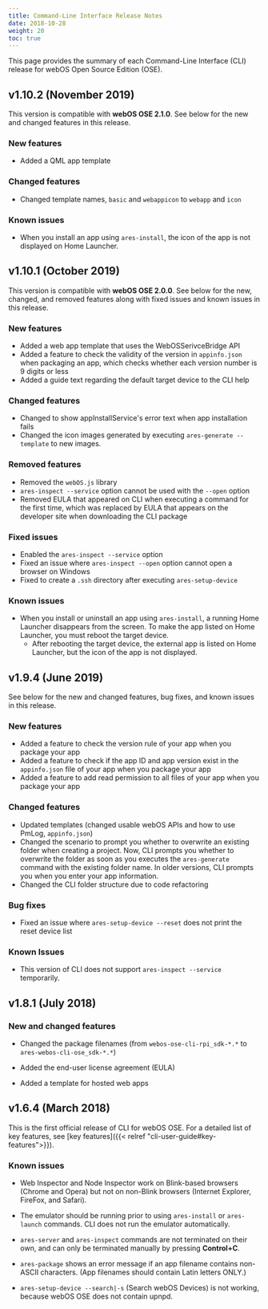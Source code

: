 ```yaml
---
title: Command-Line Interface Release Notes
date: 2018-10-28
weight: 20
toc: true
---
```


This page provides the summary of each Command-Line Interface (CLI) release for webOS Open Source Edition (OSE).

## v1.10.2 (November 2019)

This version is compatible with **webOS OSE 2.1.0**. See below for the new and changed features in this release.

### New features

* Added a QML app template 

### Changed features

* Changed template names, `basic` and `webappicon` to `webapp` and `icon`

### Known issues

* When you install an app using `ares-install`, the icon of the app is not displayed on Home Launcher.

## v1.10.1 (October 2019)

This version is compatible with **webOS OSE 2.0.0**. See below for the new, changed, and removed features along with fixed issues and known issues in this release.

### New features

* Added a web app template that uses the WebOSSerivceBridge API
* Added a feature to check the validity of the version in `appinfo.json` when packaging an app, which checks whether each version number is 9 digits or less
* Added a guide text regarding the default target device to the CLI help

### Changed features

* Changed to show appInstallService's error text when app installation fails
* Changed the icon images generated by executing `ares-generate --template` to new images.

### Removed features

* Removed the `webOS.js` library
* `ares-inspect --service` option cannot be used with the `--open` option
* Removed EULA that appeared on CLI when executing a command for the first time, which was replaced by EULA that appears on the developer site when downloading the CLI package

### Fixed issues

* Enabled the `ares-inspect --service` option
* Fixed an issue where `ares-inspect --open` option cannot open a browser on Windows
* Fixed to create a `.ssh` directory after executing `ares-setup-device`

### Known issues

* When you install or uninstall an app using `ares-install`, a running Home Launcher disappears from the screen. To make the app listed on Home Launcher, you must reboot the target device.
    - After rebooting the target device, the external app is listed on Home Launcher, but the icon of the app is not displayed.

## v1.9.4 (June 2019)

See below for the new and changed features, bug fixes, and known issues in this release.

### New features

* Added a feature to check the version rule of your app when you package your app
* Added a feature to check if the app ID and app version exist in the `appinfo.json` file of your app when you package your app
* Added a feature to add read permission to all files of your app when you package your app

### Changed features

* Updated templates (changed usable webOS APIs and how to use PmLog, `appinfo.json`)
* Changed the scenario to prompt you whether to overwrite an existing folder when creating a project. Now, CLI prompts you whether to overwrite the folder as soon as you executes the `ares-generate` command with the existing folder name. In older versions, CLI prompts you when you enter your app information.
* Changed the CLI folder structure due to code refactoring

### Bug fixes

* Fixed an issue where `ares-setup-device --reset` does not print the reset device list

### Known Issues

* This version of CLI does not support `ares-inspect --service` temporarily.

## v1.8.1 (July 2018)

### New and changed features

* Changed the package filenames (from `webos-ose-cli-rpi_sdk-*.*` to `ares-webos-cli-ose_sdk-*.*`)

* Added the end-user license agreement (EULA)

* Added a template for hosted web apps

## v1.6.4 (March 2018)

This is the first official release of CLI for webOS OSE. For a detailed list of key features, see [key features]({{< relref "cli-user-guide#key-features">}}).

### Known issues

* Web Inspector and Node Inspector work on Blink-based browsers (Chrome and Opera) but not on non-Blink browsers (Internet Explorer, FireFox, and Safari).

* The emulator should be running prior to using `ares-install` or `ares-launch` commands. CLI does not run the emulator automatically.

* `ares-server` and `ares-inspect` commands are not terminated on their own, and can only be terminated manually by pressing **Control+C**.

* `ares-package` shows an error message if an app filename contains non-ASCII characters. (App filenames should contain Latin letters ONLY.)

* `ares-setup-device --search|-s` (Search webOS Devices) is not working, because webOS OSE does not contain upnpd.
